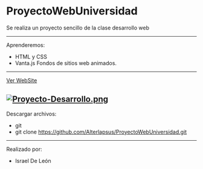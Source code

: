 # ProyectoWebUniversidad

Se realiza un proyecto sencillo de la clase desarrollo web

---
Aprenderemos:

- HTML y CSS
- Vanta.js Fondos de sitios web animados.

---

<a href="https://proyectoisrael.netlify.app/">Ver WebSite</a>

[![Proyecto-Desarrollo.png](https://i.postimg.cc/Kj86QXNk/Proyecto-Desarrollo.png)](https://postimg.cc/MMg3KFgq)
---

Descargar archivos:

- git 
- git clone https://github.com/Alterlapsus/ProyectoWebUniversidad.git

---

Realizado por:

- Israel De León
